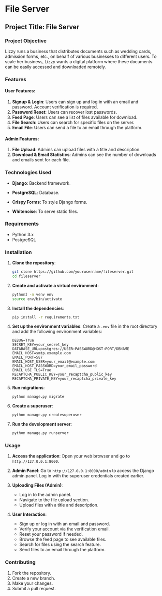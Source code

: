 # File Server

## Project Title: File Server

### Project Objective

Lizzy runs a business that distributes documents such as wedding cards, admission forms, etc., on behalf of various businesses to different users. To scale her business, Lizzy wants a digital platform where these documents can be easily accessed and downloaded remotely.

### Features

#### User Features:
1. **Signup & Login**: Users can sign up and log in with an email and password. Account verification is required.
2. **Password Reset**: Users can recover lost passwords.
3. **Feed Page**: Users can see a list of files available for download.
4. **File Search**: Users can search for specific files on the server.
5. **Email File**: Users can send a file to an email through the platform.

#### Admin Features:
1. **File Upload**: Admins can upload files with a title and description.
2. **Download & Email Statistics**: Admins can see the number of downloads and emails sent for each file.

### Technologies Used

- **Django**: Backend framework.

- **PostgreSQL**: Database.
- **Crispy Forms**: To style Django forms.

- **Whitenoise**: To serve static files.

### Requirements

- Python 3.x
- PostgreSQL

### Installation

1. **Clone the repository**:
    ```bash
    git clone https://github.com/yourusername/fileserver.git
    cd fileserver
    ```

2. **Create and activate a virtual environment**:
    ```bash
    python3 -m venv env
    source env/bin/activate
    ```

3. **Install the dependencies**:
    ```bash
    pip install -r requirements.txt
    ```

4. **Set up the environment variables**:
    Create a `.env` file in the root directory and add the following environment variables:
    ```env
    DEBUG=True
    SECRET_KEY=your_secret_key
    DATABASE_URL=postgres://USER:PASSWORD@HOST:PORT/DBNAME
    EMAIL_HOST=smtp.example.com
    EMAIL_PORT=587
    EMAIL_HOST_USER=your_email@example.com
    EMAIL_HOST_PASSWORD=your_email_password
    EMAIL_USE_TLS=True
    RECAPTCHA_PUBLIC_KEY=your_recaptcha_public_key
    RECAPTCHA_PRIVATE_KEY=your_recaptcha_private_key
    ```

5. **Run migrations**:
    ```bash
    python manage.py migrate
    ```

6. **Create a superuser**:
    ```bash
    python manage.py createsuperuser
    ```

7. **Run the development server**:
    ```bash
    python manage.py runserver
    ```

### Usage

1. **Access the application**:
    Open your web browser and go to `http://127.0.0.1:8000`.

2. **Admin Panel**:
    Go to `http://127.0.0.1:8000/admin` to access the Django admin panel. Log in with the superuser credentials created earlier.

3. **Uploading Files (Admin)**:
    - Log in to the admin panel.
    - Navigate to the file upload section.
    - Upload files with a title and description.

4. **User Interaction**:
    - Sign up or log in with an email and password.
    - Verify your account via the verification email.
    - Reset your password if needed.
    - Browse the feed page to see available files.
    - Search for files using the search feature.
    - Send files to an email through the platform.



### Contributing

1. Fork the repository.
2. Create a new branch.
3. Make your changes.
4. Submit a pull request.


